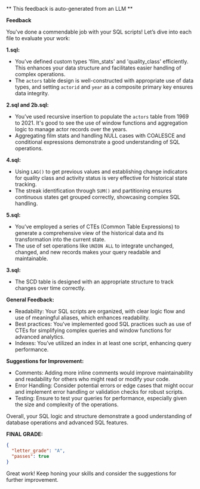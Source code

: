 ** This feedback is auto-generated from an LLM **



**Feedback**

You've done a commendable job with your SQL scripts! Let’s dive into each file to evaluate your work:

**1.sql:**
- You’ve defined custom types 'film_stats' and 'quality_class' efficiently. This enhances your data structure and facilitates easier handling of complex operations.
- The `actors` table design is well-constructed with appropriate use of data types, and setting `actorid` and `year` as a composite primary key ensures data integrity.

**2.sql and 2b.sql:**
- You’ve used recursive insertion to populate the `actors` table from 1969 to 2021. It's good to see the use of window functions and aggregation logic to manage actor records over the years.
- Aggregating film stats and handling NULL cases with COALESCE and conditional expressions demonstrate a good understanding of SQL operations.

**4.sql:**
- Using `LAG()` to get previous values and establishing change indicators for quality class and activity status is very effective for historical state tracking.
- The streak identification through `SUM()` and partitioning ensures continuous states get grouped correctly, showcasing complex SQL handling.

**5.sql:**
- You’ve employed a series of CTEs (Common Table Expressions) to generate a comprehensive view of the historical data and its transformation into the current state.
- The use of set operations like `UNION ALL` to integrate unchanged, changed, and new records makes your query readable and maintainable.

**3.sql:**
- The SCD table is designed with an appropriate structure to track changes over time correctly. 

**General Feedback:**
- Readability: Your SQL scripts are organized, with clear logic flow and use of meaningful aliases, which enhances readability.
- Best practices: You've implemented good SQL practices such as use of CTEs for simplifying complex queries and window functions for advanced analytics.
- Indexes: You’ve utilized an index in at least one script, enhancing query performance.

**Suggestions for Improvement:**
- Comments: Adding more inline comments would improve maintainability and readability for others who might read or modify your code.
- Error Handling: Consider potential errors or edge cases that might occur and implement error handling or validation checks for robust scripts.
- Testing: Ensure to test your queries for performance, especially given the size and complexity of the operations.

Overall, your SQL logic and structure demonstrate a good understanding of database operations and advanced SQL features.

**FINAL GRADE:**
```json
{
  "letter_grade": "A",
  "passes": true
}
```

Great work! Keep honing your skills and consider the suggestions for further improvement.